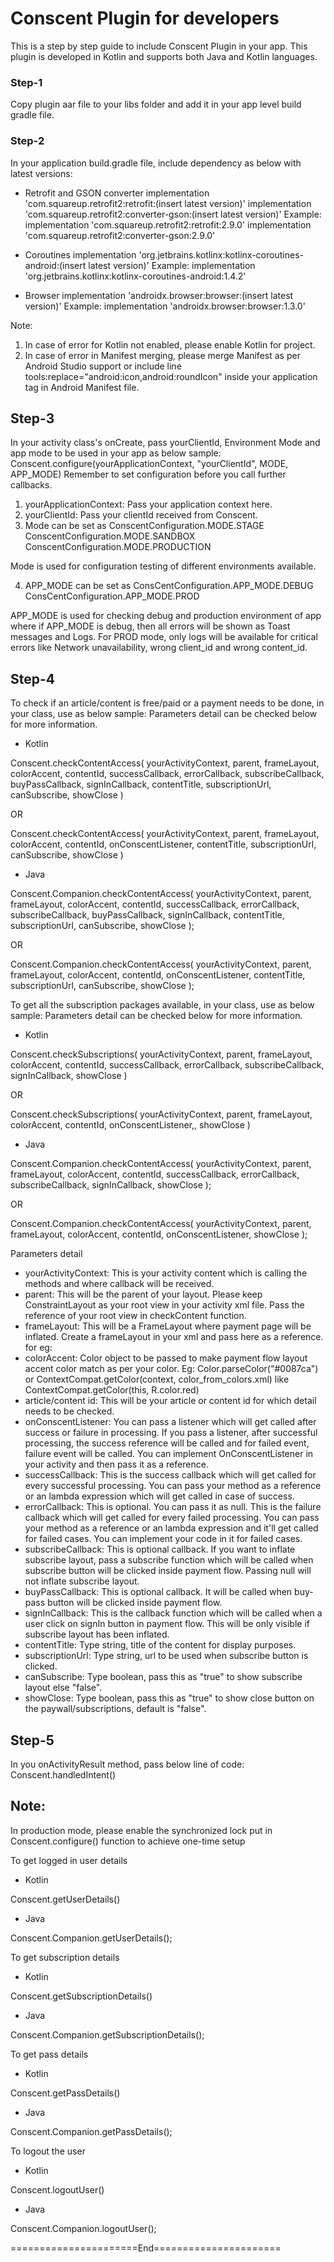 Conscent Plugin for developers
======================

This is a step by step guide to include Conscent Plugin in your app. This plugin is developed in Kotlin and supports both Java and Kotlin languages. 

### Step-1
Copy plugin aar file to your libs folder and add it in your app level build gradle file.

### Step-2
In your application build.gradle file, include dependency as below with latest versions:

* Retrofit and GSON converter
implementation 'com.squareup.retrofit2:retrofit:(insert latest version)'
implementation 'com.squareup.retrofit2:converter-gson:(insert latest version)'
Example:
implementation 'com.squareup.retrofit2:retrofit:2.9.0'
implementation 'com.squareup.retrofit2:converter-gson:2.9.0'

* Coroutines
implementation 'org.jetbrains.kotlinx:kotlinx-coroutines-android:(insert latest version)'
Example:
implementation 'org.jetbrains.kotlinx:kotlinx-coroutines-android:1.4.2'

* Browser
implementation 'androidx.browser:browser:(insert latest version)'
Example:
implementation 'androidx.browser:browser:1.3.0'

Note: 
1. In case of error for Kotlin not enabled, please enable Kotlin for project.
2. In case of error in Manifest merging, please merge Manifest as per Android Studio support or include line tools:replace="android:icon,android:roundIcon" inside your application tag in Android Manifest file.

## Step-3
In your activity class's onCreate, pass yourClientId, Environment Mode and app mode to be used in your app as below sample:
Conscent.configure(yourApplicationContext, "yourClientId", MODE, APP_MODE)
Remember to set configuration before you call further callbacks.

1. yourApplicationContext: Pass your application context here.
2. yourClientId: Pass your clientId received from Conscent.
3. Mode can be set as 
ConscentConfiguration.MODE.STAGE
ConscentConfiguration.MODE.SANDBOX
ConscentConfiguration.MODE.PRODUCTION

Mode is used for configuration testing of different environments available.

4. APP_MODE can be set as 
ConsCentConfiguration.APP_MODE.DEBUG
ConsCentConfiguration.APP_MODE.PROD

APP_MODE is used for checking debug and production environment of app where if APP_MODE is debug, then all errors will be shown as Toast messages and Logs. For PROD mode, only logs will be available for critical errors like Network unavailability, wrong client_id and wrong content_id.

## Step-4
To check if an article/content is free/paid or a payment needs to be done, in your class, use as below sample:
Parameters detail can be checked below for more information.

* Kotlin

Conscent.checkContentAccess(
        yourActivityContext,
        parent,
        frameLayout,
        colorAccent,
        contentId,
        successCallback,
        errorCallback,
        subscribeCallback,
        buyPassCallback,
        signInCallback,
        contentTitle,
        subscriptionUrl,
        canSubscribe,
        showClose
    )

OR

Conscent.checkContentAccess(
        yourActivityContext,
        parent,
        frameLayout,
        colorAccent,
        contentId,
        onConscentListener,
        contentTitle,
        subscriptionUrl,
        canSubscribe,
        showClose
    )


* Java

Conscent.Companion.checkContentAccess(
        yourActivityContext,
        parent,
        frameLayout,
        colorAccent,
        contentId,
        successCallback,
        errorCallback,
        subscribeCallback,
        buyPassCallback,
        signInCallback,
        contentTitle,
        subscriptionUrl,
        canSubscribe,
        showClose
    );

OR

Conscent.Companion.checkContentAccess(
        yourActivityContext,
        parent,
        frameLayout,
        colorAccent,
        contentId,
        onConscentListener,
        contentTitle,
        subscriptionUrl,
        canSubscribe,
        showClose
    );


To get all the subscription packages available, in your class, use as below sample:
Parameters detail can be checked below for more information.

* Kotlin

Conscent.checkSubscriptions(
        yourActivityContext,
        parent,
        frameLayout,
        colorAccent,
        contentId,
        successCallback,
        errorCallback,
        subscribeCallback,
        signInCallback,
        showClose
    )

OR

Conscent.checkSubscriptions(
        yourActivityContext,
        parent,
        frameLayout,
        colorAccent,
        contentId,
        onConscentListener,,
        showClose
    )


* Java

Conscent.Companion.checkContentAccess(
        yourActivityContext,
        parent,
        frameLayout,
        colorAccent,
        contentId,
        successCallback,
        errorCallback,
        subscribeCallback,
        signInCallback,
        showClose
   );

OR

Conscent.Companion.checkContentAccess(
        yourActivityContext,
        parent,
        frameLayout,
        colorAccent,
        contentId,
        onConscentListener,
        showClose
    );


Parameters detail
* yourActivityContext: This is your activity content which is calling the methods and where callback will be received.
* parent: This will be the parent of your layout. Please keep ConstraintLayout as your root view in your activity xml file. Pass the reference of your root view in checkContent function.
* frameLayout: This will be a FrameLayout where payment page will be inflated. Create a frameLayout in your xml and pass here as a reference. 
for eg: 
<FrameLayout
        android:id="@+id/frame"
        android:layout_width="match_parent"
        android:layout_height="wrap_content" />
* colorAccent: Color object to be passed to make payment flow layout accent color match as per your color.
  Eg: Color.parseColor("#0087ca") or ContextCompat.getColor(context, color_from_colors.xml) like ContextCompat.getColor(this, R.color.red)
* article/content id: This will be your article or content id for which detail needs to be checked.
* onConscentListener: You can pass a listener which will get called after success or failure in processing. If you pass a listener, after successful processing, the success reference will be called and for failed event, failure event will be called. You can implement OnConscentListener in your activity and then pass it as a reference.
* successCallback: This is the success callback which will get called for every successful processing. You can pass your method as a reference or an lambda expression which will get called in case of success.
* errorCallback: This is optional. You can pass it as null. This is the failure callback which will get called for every failed processing. You can pass your method as a reference or an lambda expression and it'll get called for failed cases. You can implement your code in it for failed cases.
* subscribeCallback: This is optional callback. If you want to inflate subscribe layout, pass a subscribe function which will be called when subscribe button will be clicked inside payment flow. Passing null will not inflate subscribe layout.
* buyPassCallback: This is optional callback. It will be called when buy-pass button will be clicked inside payment flow.
* signInCallback: This is the callback function which will be called when a user click on signIn button in payment flow. This will be only visible if subscribe layout has been inflated.
* contentTitle: Type string, title of the content for display purposes.
* subscriptionUrl: Type string, url to be used when subscribe button is clicked.
* canSubscribe: Type boolean, pass this as "true" to show subscribe layout else "false".
* showClose: Type boolean, pass this as "true" to show close button on the paywall/subscriptions, default is "false".

## Step-5
In you onActivityResult method, pass below line of code:
Conscent.handledIntent()

## Note:
In production mode, please enable the synchronized lock put in Conscent.configure() function to achieve one-time setup


To get logged in user details

* Kotlin
  
Conscent.getUserDetails()
  
* Java

Conscent.Companion.getUserDetails();


To get subscription details

* Kotlin

Conscent.getSubscriptionDetails()

* Java

Conscent.Companion.getSubscriptionDetails();


To get pass details

* Kotlin

Conscent.getPassDetails()

* Java

Conscent.Companion.getPassDetails();


To logout the user

* Kotlin

Conscent.logoutUser()

* Java

Conscent.Companion.logoutUser();

======================End======================